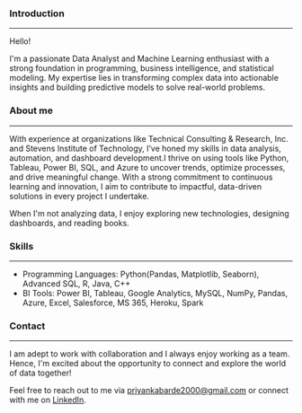 ### Introduction
---
Hello! 

I'm a passionate Data Analyst and Machine Learning enthusiast with a strong foundation in programming, business intelligence, and statistical modeling. My expertise lies in transforming complex data into actionable insights and building predictive models to solve real-world problems.

### About me
---


With experience at organizations like Technical Consulting & Research, Inc. and Stevens Institute of Technology, I’ve honed my skills in data analysis, automation, and dashboard development.I thrive on using tools like Python, Tableau, Power BI, SQL, and Azure to uncover trends, optimize processes, and drive meaningful change. With a strong commitment to continuous learning and innovation, I aim to contribute to impactful, data-driven solutions in every project I undertake.

When I'm not analyzing data, I enjoy exploring new technologies, designing dashboards, and reading books.

### Skills
---
-  Programming Languages: Python(Pandas, Matplotlib, Seaborn), Advanced SQL, R, Java, C++
-  BI Tools: Power BI, Tableau, Google Analytics, MySQL, NumPy, Pandas, Azure, Excel, Salesforce, MS 365, Heroku, Spark

### Contact
---

I am adept to work with collaboration and I always enjoy working as a team. Hence, I'm excited about the opportunity to connect and explore the world of data together!


Feel free to reach out to me via priyankabarde2000@gmail.com or connect with me on [LinkedIn]([url](https://www.linkedin.com/in/priyanka-barde)).




<!--
**priyankaa370/priyankaa370** is a ✨ _special_ ✨ repository because its `README.md` (this file) appears on your GitHub profile.

Here are some ideas to get you started:

- 🔭 I’m currently working on ...
- 🌱 I’m currently learning ...
- 👯 I’m looking to collaborate on ...
- 🤔 I’m looking for help with ...
- 💬 Ask me about ...
- 📫 How to reach me: ...
- 😄 Pronouns: ...
- ⚡ Fun fact: ...
-->
